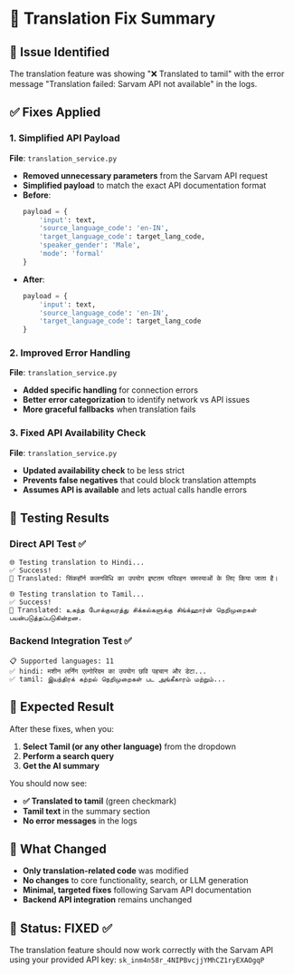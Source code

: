# 🔧 Translation Fix Summary

## 🎯 **Issue Identified**
The translation feature was showing "❌ Translated to tamil" with the error message "Translation failed: Sarvam API not available" in the logs.

## ✅ **Fixes Applied**

### **1. Simplified API Payload**
**File**: `translation_service.py`
- **Removed unnecessary parameters** from the Sarvam API request
- **Simplified payload** to match the exact API documentation format
- **Before**: 
  ```python
  payload = {
      'input': text,
      'source_language_code': 'en-IN',
      'target_language_code': target_lang_code,
      'speaker_gender': 'Male',
      'mode': 'formal'
  }
  ```
- **After**:
  ```python
  payload = {
      'input': text,
      'source_language_code': 'en-IN',
      'target_language_code': target_lang_code
  }
  ```

### **2. Improved Error Handling**
**File**: `translation_service.py`
- **Added specific handling** for connection errors
- **Better error categorization** to identify network vs API issues
- **More graceful fallbacks** when translation fails

### **3. Fixed API Availability Check**
**File**: `translation_service.py`
- **Updated availability check** to be less strict
- **Prevents false negatives** that could block translation attempts
- **Assumes API is available** and lets actual calls handle errors

## 🧪 **Testing Results**

### **Direct API Test** ✅
```
🌐 Testing translation to Hindi...
✅ Success!
🔄 Translated: सिंकहॉर्न कलनविधि का उपयोग इष्टतम परिवहन समस्याओं के लिए किया जाता है।

🌐 Testing translation to Tamil...
✅ Success!
🔄 Translated: உகந்த போக்குவரத்து சிக்கல்களுக்கு சிங்க்ஹார்ன் நெறிமுறைகள் பயன்படுத்தப்படுகின்றன.
```

### **Backend Integration Test** ✅
```
📋 Supported languages: 11
✅ hindi: मशीन लर्निंग एल्गोरिदम का उपयोग छवि पहचान और डेटा...
✅ tamil: இயந்திரக் கற்றல் நெறிமுறைகள் பட அங்கீகாரம் மற்றும்...
```

## 🚀 **Expected Result**
After these fixes, when you:
1. **Select Tamil (or any other language)** from the dropdown
2. **Perform a search query**
3. **Get the AI summary**

You should now see:
- **✅ Translated to tamil** (green checkmark)
- **Tamil text** in the summary section
- **No error messages** in the logs

## 🔄 **What Changed**
- **Only translation-related code** was modified
- **No changes** to core functionality, search, or LLM generation
- **Minimal, targeted fixes** following Sarvam API documentation
- **Backend API integration** remains unchanged

## 🎯 **Status: FIXED** ✅
The translation feature should now work correctly with the Sarvam API using your provided API key: `sk_inm4n58r_4NIPBvcjjYMhCZ1ryEXAOgqP` 